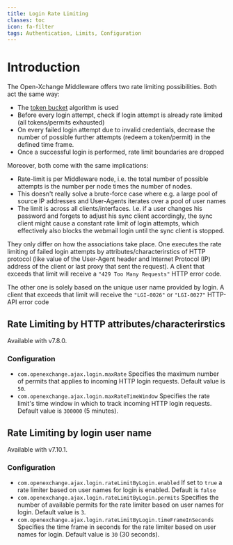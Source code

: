 ```yaml
---
title: Login Rate Limiting
classes: toc
icon: fa-filter
tags: Authentication, Limits, Configuration
---
```


# Introduction

The Open-Xchange Middleware offers two rate limiting possibilities. Both act the same way: 

* The [token bucket](https://en.wikipedia.org/wiki/Token_bucket) algorithm is used
* Before every login attempt, check if login attempt is already rate limited (all tokens/permits exhausted)
* On every failed login attempt due to invalid credentials, decrease the number of possible further attempts (redeem a token/permit) in the defined time frame.
* Once a successful login is performed, rate limit boundaries are dropped

Moreover, both come with the same implications:

* Rate-limit is per Middleware node, i.e. the total number of possible attempts is the number per node times the number of nodes.
* This doesn't really solve a brute-force case where e.g. a large pool of source IP addresses and User-Agents iterates over a pool of user names
* The limit is across all clients/interfaces. I.e. if a user changes his password and forgets to adjust his sync client accordingly, the sync client might cause a constant rate limit of login attempts, which effectively also blocks the webmail login until the sync client is stopped.

They only differ on how the associations take place. One executes the rate limiting of failed login attempts by attributes/characterirstics of HTTP protocol (like value of the User-Agent header and Internet Protocol (IP) address of the client or last proxy that sent the request). A client that exceeds that limit will receive a `"429 Too Many Requests"` HTTP error code.

The other one is solely based on the unique user name provided by login. A client that exceeds that limit will receive the `"LGI-0026"` or `"LGI-0027"` HTTP-API error code

## Rate Limiting by HTTP attributes/characterirstics

Available with v7.8.0.

### Configuration

* `com.openexchange.ajax.login.maxRate` Specifies the maximum number of permits that applies to incoming HTTP login requests. Default value is `50`.
* `com.openexchange.ajax.login.maxRateTimeWindow` Specifies the rate limit's time window in which to track incoming HTTP login requests. Default value is `300000` (5 minutes).

## Rate Limiting by login user name

Available with v7.10.1.

### Configuration

* `com.openexchange.ajax.login.rateLimitByLogin.enabled` If set to `true` a rate limiter based on user names for login is enabled. Default is `false`
* `com.openexchange.ajax.login.rateLimitByLogin.permits` Specifies the number of available permits for the rate limiter based on user names for login. Default value is `3`.
* `com.openexchange.ajax.login.rateLimitByLogin.timeFrameInSeconds` Specifies the time frame in seconds for the rate limiter based on user names for login. Default value is `30` (30 seconds).

